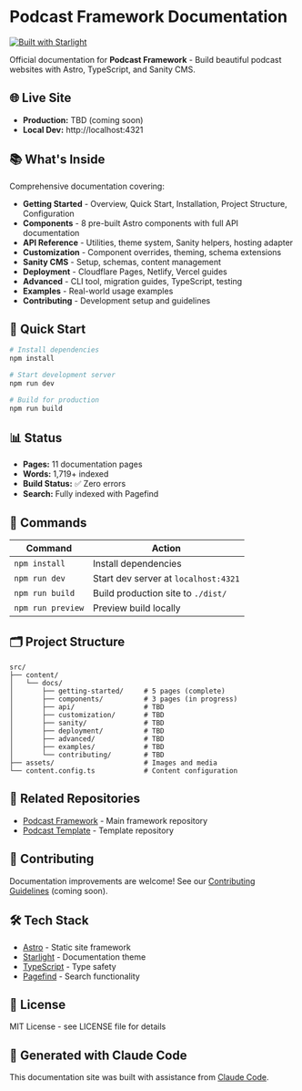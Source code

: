 # Podcast Framework Documentation

[![Built with Starlight](https://astro.badg.es/v2/built-with-starlight/tiny.svg)](https://starlight.astro.build)

Official documentation for **Podcast Framework** - Build beautiful podcast websites with Astro, TypeScript, and Sanity CMS.

## 🌐 Live Site

- **Production:** TBD (coming soon)
- **Local Dev:** http://localhost:4321

## 📚 What's Inside

Comprehensive documentation covering:

- **Getting Started** - Overview, Quick Start, Installation, Project Structure, Configuration
- **Components** - 8 pre-built Astro components with full API documentation
- **API Reference** - Utilities, theme system, Sanity helpers, hosting adapter
- **Customization** - Component overrides, theming, schema extensions
- **Sanity CMS** - Setup, schemas, content management
- **Deployment** - Cloudflare Pages, Netlify, Vercel guides
- **Advanced** - CLI tool, migration guides, TypeScript, testing
- **Examples** - Real-world usage examples
- **Contributing** - Development setup and guidelines

## 🚀 Quick Start

```bash
# Install dependencies
npm install

# Start development server
npm run dev

# Build for production
npm run build
```

## 📊 Status

- **Pages:** 11 documentation pages
- **Words:** 1,719+ indexed
- **Build Status:** ✅ Zero errors
- **Search:** Fully indexed with Pagefind

## 🧞 Commands

| Command | Action |
|---------|--------|
| `npm install` | Install dependencies |
| `npm run dev` | Start dev server at `localhost:4321` |
| `npm run build` | Build production site to `./dist/` |
| `npm run preview` | Preview build locally |

## 🗂️ Project Structure

```
src/
├── content/
│   └── docs/
│       ├── getting-started/     # 5 pages (complete)
│       ├── components/          # 3 pages (in progress)
│       ├── api/                 # TBD
│       ├── customization/       # TBD
│       ├── sanity/              # TBD
│       ├── deployment/          # TBD
│       ├── advanced/            # TBD
│       ├── examples/            # TBD
│       └── contributing/        # TBD
├── assets/                      # Images and media
└── content.config.ts            # Content configuration
```

## 🔗 Related Repositories

- [Podcast Framework](https://github.com/rejected-media/podcast-framework) - Main framework repository
- [Podcast Template](https://github.com/rejected-media/podcast-template) - Template repository

## 📝 Contributing

Documentation improvements are welcome! See our [Contributing Guidelines](src/content/docs/contributing/guidelines.md) (coming soon).

## 🛠️ Tech Stack

- [Astro](https://astro.build) - Static site framework
- [Starlight](https://starlight.astro.build) - Documentation theme
- [TypeScript](https://www.typescriptlang.org) - Type safety
- [Pagefind](https://pagefind.app) - Search functionality

## 📄 License

MIT License - see LICENSE file for details

## 🤖 Generated with Claude Code

This documentation site was built with assistance from [Claude Code](https://claude.com/claude-code).
